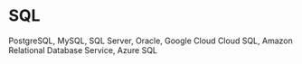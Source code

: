 # SQL
PostgreSQL, MySQL, SQL Server, Oracle, Google Cloud Cloud SQL, Amazon Relational Database Service, Azure SQL
